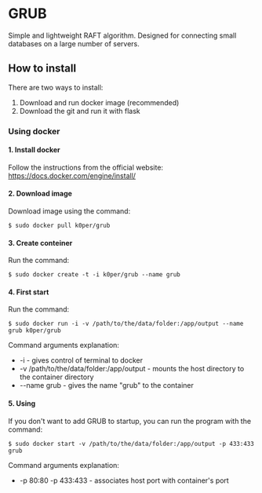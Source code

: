 # GRUB

Simple and lightweight RAFT algorithm. Designed for connecting small databases on a large number of servers.

## How to install 
There are two ways to install:
  1. Download and run docker image (recommended)
  2. Download the git and run it with flask
 
### Using docker

#### 1. Install docker
Follow the instructions from the official website: https://docs.docker.com/engine/install/

#### 2. Download image
Download image using the command:
  
    $ sudo docker pull k0per/grub
  
#### 3. Create conteiner
Run the command: 
    
    $ sudo docker create -t -i k0per/grub --name grub
  
#### 4. First start
Run the command:

    $ sudo docker run -i -v /path/to/the/data/folder:/app/output --name grub k0per/grub
    
Command arguments explanation: 
    
* -i - gives control of terminal to docker
* -v /path/to/the/data/folder:/app/output - mounts the host directory to the container directory
* --name grub - gives the name "grub" to the container
    
#### 5. Using
If you don't want to add GRUB to startup, you can run the program with the command:

    $ sudo docker start -v /path/to/the/data/folder:/app/output -p 433:433 grub
    
Command arguments explanation: 
    
* -p 80:80 -p 433:433 - associates host port with container's port
